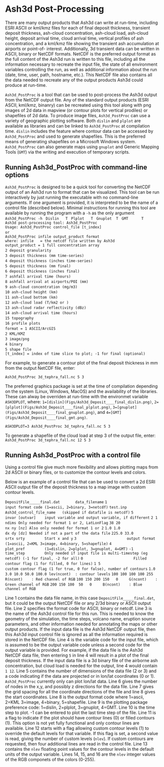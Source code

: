 Ash3d Post-Processing
=====================

There are many output products that Ash3d can write at run-time, including
ESRI ASCII or kml/kmz files for each of final deposit thickness, transient
deposit thickness, ash-cloud concentration, ash-cloud load, ash-cloud height,
deposit arrival time, cloud arrival time, vertical profiles of ash concentration,
and a kml/kmz file showing the transient ash accumulation at airports or point-of-
interest.  Additionally, 3d transient data can be written in ASCII, binary
or NetCDF formats. NetCDF is the preferred output format as the full content of the
Ash3d run is written to this file, including all the information necessary to
recreate the input file, the state of all environment variables controlling the
run, as well as additional information about the run (date, time, user,
path, hostname, etc.).
This NetCDF file also contains all the data needed to recreate any of the
output products Ash3d could produce at run-time.

`Ash3d_PostProc` is a tool that can be used to post-process the Ash3d output
from the NetCDF output file.  Any of the standard output products (ESRI ASCII,
kml/kmz, binanry) can be recreated using this tool along with png images of
2d data in mapview (or contour plots for vertical prodiles) or shapefiles of 2d
data.  To produce image files, `Ash3d_PostProc` can use a variety of geographic
plotting software.  Both `dislin` and `plplot` are available as libraries and can
be linked to `Ash3d_PostProc` at compilation time.  `dislin` includes the feature
where contour data can be accessed by `Ash3d_PostProc` and used to generate
shapefiles.  This is the preferred means of generating shapefiles on a Microsoft
Windows system.  `Ash3d_PostProc` can also generate maps using `gnuplot` and
Generic Mapping Tools (`GMT`) via the writing and execution of temporary scripts.

## Running Ash3d_PostProc with command-line options

`Ash3d_PostProc` is designed to be a quick tool for converting the NetCDF
output of an Ash3d run to format that can be visualized. This tool can be
run interactively by just running the executable with no command-line
arguments.  If one argument is provided, it is interpreted to be the name
of a control file (described below).
Minimal instructions
for running this tool are available by running the program with a `-h` as
the only argument
`Ash3d_PostProc -h` 
` Dislin   T` 
` Plplot   T` 
` Gnuplot  T` 
` GMT      T` 
`                                                                                `
` Ash3d post-processing tool: Ash3d_PostProc                                     `
`                                                                                `
`Usage: Ash3d_PostProc control_file [t_index]                                    `
`           or                                                                   `
`       Ash3d_PostProc infile output_product format                              `
`  where: infile   = the netcdf file written by Ash3d                            `
`   output_product = 1 full concentration array                                  `
`                    2 deposit granularity                                       `
`                    3 deposit thickness (mm time-series)                        `
`                    4 deposit thickness (inches time-series)                    `
`                    5 deposit thickness (mm final)                              `
`                    6 deposit thickness (inches final)                          `
`                    7 ashfall arrival time (hours)                              `
`                    8 ashfall arrival at airports/POI (mm)                      `
`                    9 ash-cloud concentration (mg/m3)                           `
`                   10 ash-cloud height (km)                                     `
`                   11 ash-cloud bottom (km)                                     `
`                   12 ash-cloud load (T/km2 or )                                `
`                   13 ash-cloud radar reflectivity (dBz)                        `
`                   14 ash-cloud arrival time (hours)                            `
`                   15 topography                                                `
`                   16 profile plots                                             `
`           format = 1 ASCII/ArcGIS                                              `
`                    2 KML/KMZ                                                   `
`                    3 image/png                                                 `
`                    4 binary                                                    `
`                    5 shape file                                                `
`         [t_index] = index of time slice to plot; -1 for final (optional)       `

For example, to generate a contour plot of the final deposit thickness in mm from
the output NetCDF file, enter: 

`Ash3d_PostProc 3d_tephra_fall.nc 5 3` 

The preferred graphics package is
set at the time of compilation depending on the system (Linux, Windows, MacOS)
and the availability of the libraries.  These can alway be overriden at
run-time with the environmet variable `ASH3DPLOT`,
where: `1=[dislin](Figs/Ash3d_Deposit____final_dislin.png)`, `2=[plplot](Figs/Ash3d_Deposit____final_plplot.png)`,
`3=[gnuplot](Figs/Ash3d_Deposit____final_gnuplot.png)`,
and `4=[GMT](Figs/Ash3d_Deposit____final_gmt.png)`. 

`ASH3DPLOT=3 Ash3d_PostProc 3d_tephra_fall.nc 5 3` 

To generate a shapefile of the cloud load at step 3 of the output file, enter: 
`Ash3d_PostProc 3d_tephra_fall.nc 12 5 3` 

## Running Ash3d_PostProc with a control file

Using a control file give much more flexibility and allows plotting maps
from 2d ASCII or binary files, or to customize the contour levels and colors.

Below is an example of a control file that can be used to convert a 2d ESRI ASCII
output file of the deposit thickness to a map image with custom contour levels. 

`DepositFile_____final.dat       data_filename` 
`1                       input format code (1=ascii, 2=binary, 3=netcdf)` 
`test.inp                Ash3d_control_file_name   (skipped if datafile is netcdf)` 
`5                       invar [outvar]    input variable and output variable, if different` 
`2 1                     ndims Only needed for format 1 or 2, LatLonFlag` 
`38 20                   nx ny [nz] Also only needed for format 1 or 2` 
`1.0 1.0                 dx dy [dz] Needed if not a part of the data file` 
`225.0 33.0              srtx srty         Start x and y` 
`3                       output format     (1=ascii, 2=KML 3=image, 4=binary, 5=shapefile)` 
`4                       plot_pref         (1=dislin, 2=plplot, 3=gnuplot, 4=GMT)` 
`-1                      time_step         Only needed if input file is multi-timestep (eg netcdf) (-1 for final, -2 for all)` 
`0                       Filled contour flag (1 for filled, 0 for lines)` 
`1 5                     custom contour flag (1 for true, 0 for false), number of contours` 
`1.0 3.0 10.0 50.0 100.0 lev(ncont)  : contour levels` 
`100 100 100 100 255     R(ncont)    : Red channel of RGB` 
`100 150 200 150   0     G(ncont)    : Green channel of RGB` 
`200 150 100  50   0     B(ncont)    : Blue channel of RGB` 

Line 1 contains the data file name, in this case `DepositFile_____final.dat`, but it could be
the output NetCDF file or any 2/3d binary or ASCII output file.
Line 2 specifies the format code for ASCII, binary or netcdf.
Line 3 is the name of the Ash3d control file for this run.  This is needed to know the geometry
of the simulation, the time steps, volcano name, eruption source parameters, and
other information needed for annotating the maps or other output products.  If the
input data file is the Ash3d NetCDF output file, then this Ash3d input control file
is ignored as all the information required is stored in the NetCDF file.
Line 4 is the variable code for the input file, which is assumed to be the output
variable code unless a second code for the output variable is provided. For example, if
the data file is the Ash3d NetCDF data file, then entering `5` in line 4 will result
in a plot of the final deposit thickness.  If the input data file is a 3d binary
file of the airborne ash concentration, but cloud load is needed for the output, line
4 would contain `1 12`.
Line 5 contains the number of dimensions of the data file (2 or 3) and a code indicating if
the data are projected or in lon/lat coordinates (0 or 1).  `Ash3d_PostProc` currently
only can plot lon/lat data.
Line 6 gives the number of nodes in the x,y, and possibly z directions for the data file.
Line 7 gives the grid spacing for all the coordinate directions of the file and line 8
gives the start coordinates.
Line 8 is the output format code where 1=ascii, 2=KML 3=image, 4=binary, 5=shapefile.
Line 9 is the plotting package preference code: 1=dislin, 2=plplot, 3=gnuplot, 4=GMT.
Line 10 is the time step to plot.  -1 can be entered to plot the last time step of the
file.
Line 11 is a flag to indicate if the plot should have contour lines (0) or filled contours (1).
This option is not yet fully functional and only contour lines are available.
Line 12 starts with a flag allowing custom contour levels (1) to override the default
levels for that variable.  If this flag is set, a second value is read, giving the
number of custom levels (`nlev`).
If custom contours are requested, then four additional lines are read in the control file.
Line 13 contains the `nlev` floating point values for the contour levels in the
default units of the output variable.
Lines 14, 15, and 16 are the `nlev` integer values of the RGB componets of the colors (0-255).


